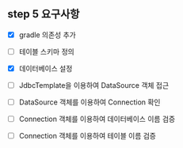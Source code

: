## step 5 요구사항
- [x] gradle 의존성 추가
- [ ] 테이블 스키마 정의
- [x] 데이터베이스 설정


- [ ] JdbcTemplate을 이용하여 DataSource 객체 접근
- [ ] DataSource 객체를 이용하여 Connection 확인
- [ ] Connection 객체를 이용하여 데이터베이스 이름 검증
- [ ] Connection 객체를 이용하여 테이블 이름 검증
